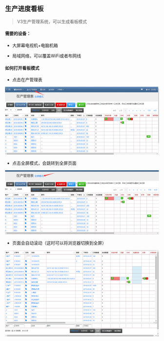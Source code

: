 ## 生产进度看板

> V3生产管理系统，可以生成看板模式

#### 需要的设备：

- 大屏幕电视机+电脑机箱

- 局域网络，可以覆盖WiFi或者布网线

#### 如何打开看板模式

- 点击在产管理表

![markdown](images/57.png)

- 点击全屏模式，会跳转到全屏页面

![markdown](images/58.png)

- 页面会自动滚动（这时可以将浏览器切换到全屏）

![markdown](images/59.png)